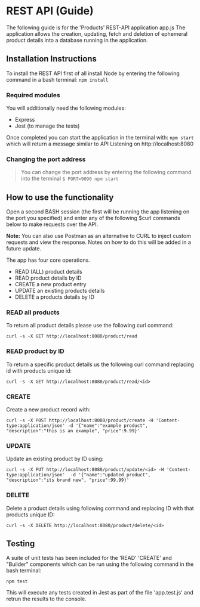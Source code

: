 <h1>REST API (Guide)</h1>

The following guide is for the 'Products' REST-API application app.js
The application allows the creation, updating, fetch and deletion of ephemeral product details into a database running in the application.

<h2>Installation Instructions</h2>

To install the REST API first of all install Node by entering the following command in a bash terminal:
`npm install`

<h3>Required modules</h3>
You will additionally need the following modules:

* Express 
* Jest (to manage the tests)

Once completed you can start the application in the terminal with:
`npm start` which will return a message similar to API Listening on http://localhost:8080

<h3>Changing the port address</h3>

> You can change the port address by entering the following command into the terminal `$ PORT=9090 npm start`

<h2>How to use the functionality</h2>

Open a second BASH session (the first will be running the app listening on the port you specified) and enter any of the following $curl commands below to make requests over the API.

<b>Note:</b> You can also use Postman as an alternative to CURL to inject custom requests and view the response. Notes on how to do this will be added in a future update.

The app has four core operations.

* READ (ALL) product details
* READ product details by ID
* CREATE a new product entry
* UPDATE an existing products details
* DELETE a products details by ID

<h3>READ all products</h3>
To return all product details please use the following curl command:

`curl -s -X GET http://localhost:8080/product/read`

<h3>READ product by ID</h3>
To return a specific product details us the following curl command replacing id with products unique id:

`curl -s -X GET http://localhost:8080/product/read/<id>`

<h3>CREATE</H3>
Create a new product record with:

`curl -s -X POST http://localhost:8080/product/create -H 'Content-type:application/json' -d '{"name":"example product", "description":"this is an example", "price":9.99}'`

<h3>UPDATE</H3>
Update an existing product by ID using:

`curl -s -X PUT http://localhost:8080/product/update/<id> -H 'Content-type:application/json'  -d '{"name":"updated product", "description":"its brand new", "price":99.99}'`

<h3>DELETE</h3>
Delete a product details using following command and replacing ID with that products unique ID:

`curl -s -X DELETE http://localhost:8080/product/delete/<id>`

<h2>Testing</h2>

A suite of unit tests has been included for the 'READ' 'CREATE' and "Builder" components which can be run using the following command in the bash terminal:

`npm test`

This will execute any tests created in Jest as part of the file 'app.test.js' and retrun the results to the console.
